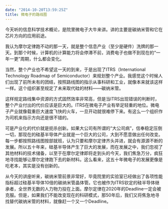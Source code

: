 ```yaml
---
date: "2014-10-20T13:59:25Z"
title: 微电子的路线图
---
```


今天听的信息科学技术概论，是院里微电子大牛来讲。讲的主要是碳纳米管和它在芯片方向的应用前途。

我认为摩尔定律跑不动的那一天，就是整个信息产业（至少是硬件）洗牌的那一天。到那个时候，计算机的计算能力将会停滞不前，消费电子也做不到现在的“一年一更”周期，什么都会变化。

当然，整个产业也不希望这一天的到来，于是出现了ITRS（International Technology Roadmap of Semiconductor）来规划整个产业。我感觉这个时候人们出现了前所未有的团结，按照路线图的指示从事科研和工业，就像本来就该这样一样。这个组织甚至规定了未来取代硅的材料——碳纳米管。

这样规定路线集中资源的方式固然效率非常高，但是当ITRS出现错误的判断时，整个产业付出的代价应该是巨大的。ITRS在微电子产业有举足轻重的地位。微电子产业就像载重巨大速度飞快的火车，一旦开动就很难停下来。有这么一个组织作为司机来指示方向还是很不错的。

可是产业化的代价就是扼杀创新。如果大公司有所谓的“大公司病”，信奉稳定压倒一切，那现在的硅基半导体产业就是一个巨大的公司，大到不愿意做出任何改变。每一步都按照路线图按部就班，认为只要和摩尔定律齐头并进，就会有源源不断的发展。所以五十年来，硅基半导体产生了巨大的发展，而在发展之中，我们忽视了其他材料的技术储备，以至于在摩尔定律即将走到头的今天，我们焦急万分，疯狂地寻找能够让摩尔定律跑下去的新材料。这么看来，这五十年微电子的发展更像是吃老本，其实是没有创新的。

从今天的讲座听来，碳纳米管前景非常好，毕竟院里的实验室已经做出了各项性能指标超过硅基半导体10倍的碳纳米管晶体管。它也被作为ITRS钦定的硅半导体继承者，全世界无数的人力物力投在上面。摩尔定律在2020年的Deadline一定会被克服。但是，如果我们不能改变现在的科研模式，那50年后，我们又将焦急地寻找替代碳纳米管的材料，就像赶一个又一个Deadline。